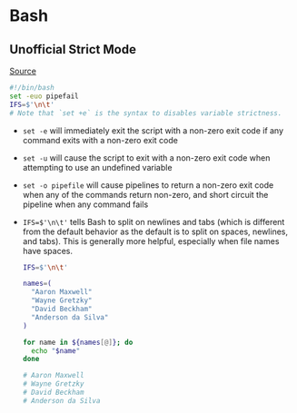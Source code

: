 # Bash

## Unofficial Strict Mode

[Source](http://redsymbol.net/articles/unofficial-bash-strict-mode/)

```sh
#!/bin/bash
set -euo pipefail
IFS=$'\n\t'
# Note that `set +e` is the syntax to disables variable strictness.
```

- `set -e` will immediately exit the script with a non-zero exit code if any
command exits with a non-zero exit code
- `set -u` will cause the script to exit with a non-zero exit code when
attempting to use an undefined variable
- `set -o pipefile` will cause pipelines to return a non-zero exit code when any
of the commands return non-zero, and short circuit the pipeline when any command
fails
- `IFS=$'\n\t'` tells Bash to split on newlines and tabs (which is different
from the default behavior as the default is to split on spaces, newlines, and
tabs). This is generally more helpful, especially when file names have spaces.

  ```sh
  IFS=$'\n\t'

  names=(
    "Aaron Maxwell"
    "Wayne Gretzky"
    "David Beckham"
    "Anderson da Silva"
  )

  for name in ${names[@]}; do
    echo "$name"
  done

  # Aaron Maxwell
  # Wayne Gretzky
  # David Beckham
  # Anderson da Silva
  ```

